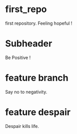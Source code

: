 # first_repo
first repository.
Feeling hopeful !
# Subheader
Be Positive !

# feature branch
Say no to negativity.

# feature despair
Despair kills life.
